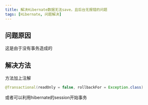 ```yaml
---
title: 解决Hibernate数据无法save，且后台无报错的问题
tags: [Hibernate, 问题解决]
---
```


## 问题原因

这是由于没有事务造成的

## 解决方法

方法加上注解
```java
@Transactional(readOnly = false, rollbackFor = Exception.class)
```

或者可以利用hibernate的session开始事务